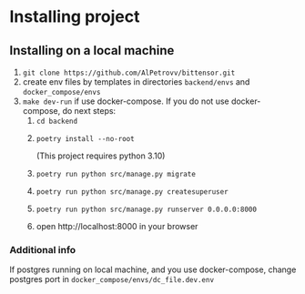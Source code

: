 # Installing project

## Installing on a local machine

1. `git clone https://github.com/AlPetrovv/bittensor.git`   
2. create env files by templates in directories `backend/envs` and `docker_compose/envs`
3. `make dev-run` if use docker-compose.
If you do not use docker-compose, do next steps:
   1. `cd backend`
   2. ```shell
      poetry install --no-root
      ``` 
      (This project requires python 3.10)
   3. ```shell
      poetry run python src/manage.py migrate
      ```
   4. ```shell
      poetry run python src/manage.py createsuperuser
      ```
   5. ```shell
      poetry run python src/manage.py runserver 0.0.0.0:8000
      ```
   6. open http://localhost:8000 in your browser

### Additional info
If postgres running on local machine, and you use docker-compose, change postgres port in `docker_compose/envs/dc_file.dev.env`